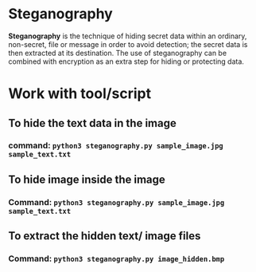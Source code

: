 # Steganography

**Steganography** is the technique of hiding secret data within an ordinary, non-secret, file or message in order to avoid detection; the secret data is then extracted at its destination. The use of steganography can be combined with encryption as an extra step for hiding or protecting data.  

# Work with tool/script

## To hide the text data in the image
### command: `python3 steganography.py sample_image.jpg sample_text.txt`

## To hide image inside the image
### Command: `python3 steganography.py sample_image.jpg sample_text.txt`

## To extract the hidden text/ image files
### Command: `python3 steganography.py image_hidden.bmp`
